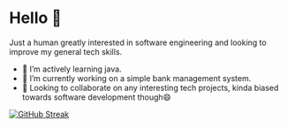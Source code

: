 # Hello 👋

Just a human greatly interested in software engineering and looking to improve my general tech skills.

- 🌱 I’m actively learning java.
- 🔭 I’m currently working on a simple bank management system.
- 👯 Looking to collaborate on any interesting tech projects, kinda biased towards software development though😄

[![GitHub Streak](https://streak-stats.demolab.com/?Fel-ly=DenverCoder1&theme=dark)](https://git.io/streak-stats)
